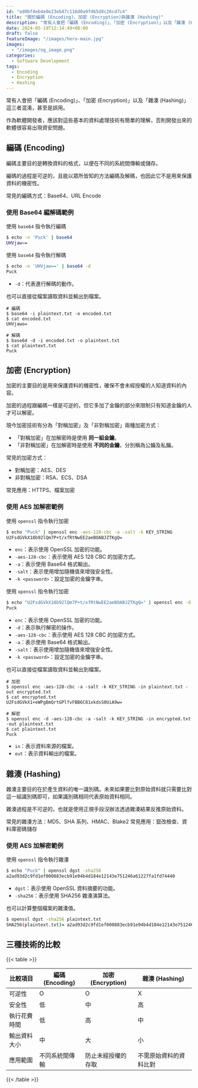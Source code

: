```yaml
---
id: "ed0bf4eb4e0e23eb47c116d0a9fd65d8c26cd7c4"
title: "關於編碼 (Encoding)、加密 (Encryption)與雜湊 (Hashing)"
description: "常有人會把「編碼 (Encoding)」、「加密 (Encryption)」以及「雜湊 (Hashing)」這三者混淆，甚至是誤用。作為軟體開發者，應該對這些基本的資料處理技術有簡單的理解，否則開發出來的軟體很容易出現資安問題。"
date: 2024-05-19T12:14:49+08:00
draft: false
featureImage: "/images/hero-main.jpg"
images:
  - "/images/og_image.png"
categories:
  - Software Development
tags:
  - Encoding
  - Encryption
  - Hashing
---
```


常有人會把「編碼 (Encoding)」、「加密 (Encryption)」以及「雜湊 (Hashing)」這三者混淆，甚至是誤用。

作為軟體開發者，應該對這些基本的資料處理技術有簡單的理解，否則開發出來的軟體很容易出現資安問題。

<!--more-->

## 編碼 (Encoding)

編碼主要目的是轉換資料的格式，以便在不同的系統間傳輸或儲存。

編碼的過程是可逆的，且能以眾所皆知的方法編碼及解碼，也因此它不是用來保護資料的機密性。

常見的編碼方式：Base64、URL Encode

### 使用 Base64 編解碼範例

使用 `base64` 指令執行編碼

```sh
$ echo -n 'Puck' | base64
UHVjaw==
```

使用 `base64` 指令執行解碼

```sh
$ echo -n 'UHVjaw==' | base64 -d
Puck
```

- `-d`：代表進行解碼的動作。

也可以直接從檔案讀取資料並輸出到檔案。

```shell
# 編碼
$ base64 -i plaintext.txt -o encoded.txt
$ cat encoded.txt
UHVjawo=

# 解碼
$ base64 -d -i encoded.txt -o plaintext.txt
$ cat plaintext.txt
Puck
```

## 加密 (Encryption)

加密的主要目的是用來保護資料的機密性，確保不會未經授權的人知道資料的內容。

加密的過程跟編碼一樣是可逆的，但它多加了金鑰的部分來限制只有知道金鑰的人才可以解密。

現今加密技術有分為「對稱加密」及「非對稱加密」兩種加密方式：

- 「對稱加密」在加解密時是使用 **同一組金鑰**。
- 「非對稱加密」在加解密時是使用 **不同的金鑰**，分別稱為公鑰及私鑰。

常見的加密方式：

- 對稱加密：AES、DES
- 非對稱加密：RSA、ECS、DSA

常見應用：HTTPS、檔案加密

### 使用 AES 加解密範例

使用 `openssl` 指令執行加密

```sh
$ echo "Puck" | openssl enc -aes-128-cbc -a -salt -k KEY_STRING
U2FsdGVkX18b92lQm7P+t/xfRtNwEE2aeBOABJZTKgQ=
```

- `enc`：表示使用 OpenSSL 加密的功能。
- `-aes-128-cbc`：表示使用 AES 128 CBC 的加密方式。
- `-a`：表示使用 Base64 格式輸出。
- `-salt`：表示使用增加隨機值來增強安全性。
- `-k <password>`：設定加密的金鑰字串。

使用 `openssl` 指令執行加密

```sh
$ echo "U2FsdGVkX18b92lQm7P+t/xfRtNwEE2aeBOABJZTKgQ=" | openssl enc -d -aes-128-cbc -a -salt -k KEY_STRING
Puck
```

- `enc`：表示使用 OpenSSL 加密的功能。
- `-d`：表示執行解密的操作。
- `-aes-128-cbc`：表示使用 AES 128 CBC 的加密方式。
- `-a`：表示使用 Base64 格式輸出。
- `-salt`：表示使用增加隨機值來增強安全性。
- `-k <password>`：設定加密的金鑰字串。

也可以直接從檔案讀取資料並輸出到檔案。

```shell
# 加密
$ openssl enc -aes-128-cbc -a -salt -k KEY_STRING -in plaintext.txt -out encrypted.txt
$ cat encrypted.txt
U2FsdGVkX1+eWPgBmQrtGPlfvFBB6C81xkdsS0UiA9w=

# 解密
$ openssl enc -d -aes-128-cbc -a -salt -k KEY_STRING -in encrypted.txt -out plaintext.txt
$ cat plaintext.txt
Puck
```

- `in`：表示資料來源的檔案。
- `out`：表示資料輸出的檔案。

## 雜湊 (Hashing)

雜湊主要目的在於產生資料的唯一識別碼。未來如果要比對原始資料就只需要比對這一組識別碼即可，如果識別碼相同代表原始資料相同。

雜湊過程是不可逆的，也就是使用正規手段沒辦法透過雜湊結果反推原始資料。

常見的雜湊方法：MD5、SHA 系列、HMAC、Blake2
常見應用：竄改檢查、資料庫密碼儲存

### 使用 AES 加解密範例

使用 `openssl` 指令執行雜湊

```sh
$ echo "Puck" | openssl dgst -sha256
a2ad93d2c9fd1ef000883ecb91e94b4d184e12143e751246a61227fa1fd74440
```

- `dgst`：表示使用 OpenSSL 資料摘要的功能。
- `-sha256`：表示使用 SHA256 雜湊演算法。

也可以計算整個檔案的雜湊值。

```sh
$ openssl dgst -sha256 plaintext.txt
SHA256(plaintext.txt)= a2ad93d2c9fd1ef000883ecb91e94b4d184e12143e751246a61227fa1fd74440
```

## 三種技術的比較

{{< table >}}

| 比較項目   | 編碼 (Encoding) | 加密 (Encryption) | 雜湊 (Hashing) |
|--------|------------|-----------------|----------|
| 可逆性    | O          | O               | X        |
| 安全性    | 低          | 中               | 高        |
| 執行花費時間 | 低          | 高               | 中        |
| 輸出資料大小 | 中          | 大               | 小        |
| 應用範圍   | 不同系統間傳輸    | 防止未經授權的存取       | 不需原始資料的資料比對 |

{{< /table >}}

